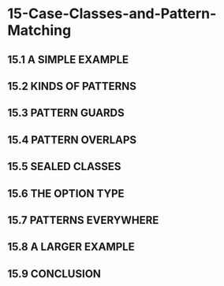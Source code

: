 # 15-Case-Classes-and-Pattern-Matching

## 15.1 A SIMPLE EXAMPLE

## 15.2 KINDS OF PATTERNS

## 15.3 PATTERN GUARDS

## 15.4 PATTERN OVERLAPS
## 15.5 SEALED CLASSES
## 15.6 THE OPTION TYPE
## 15.7 PATTERNS EVERYWHERE
## 15.8 A LARGER EXAMPLE
## 15.9 CONCLUSION




